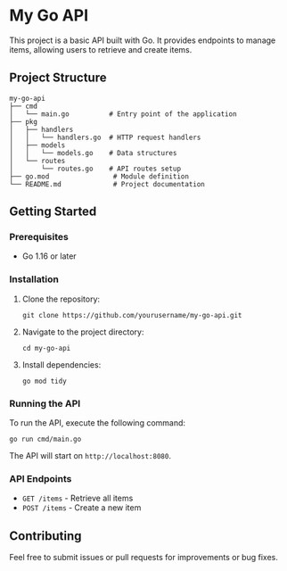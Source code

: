 # My Go API

This project is a basic API built with Go. It provides endpoints to manage items, allowing users to retrieve and create items.

## Project Structure

```
my-go-api
├── cmd
│   └── main.go          # Entry point of the application
├── pkg
│   ├── handlers
│   │   └── handlers.go  # HTTP request handlers
│   ├── models
│   │   └── models.go    # Data structures
│   └── routes
│       └── routes.go    # API routes setup
├── go.mod                # Module definition
└── README.md             # Project documentation
```

## Getting Started

### Prerequisites

- Go 1.16 or later

### Installation

1. Clone the repository:
   ```
   git clone https://github.com/yourusername/my-go-api.git
   ```
2. Navigate to the project directory:
   ```
   cd my-go-api
   ```
3. Install dependencies:
   ```
   go mod tidy
   ```

### Running the API

To run the API, execute the following command:
```
go run cmd/main.go
```

The API will start on `http://localhost:8080`.

### API Endpoints

- `GET /items` - Retrieve all items
- `POST /items` - Create a new item

## Contributing

Feel free to submit issues or pull requests for improvements or bug fixes.